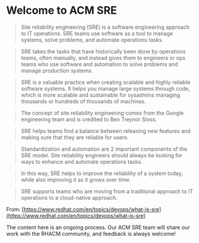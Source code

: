 # Welcome to ACM SRE

> Site reliability engineering (SRE) is a software engineering approach to IT operations. SRE teams use software as a tool to manage systems, solve problems, and automate operations tasks.

> SRE takes the tasks that have historically been done by operations teams, often manually, and instead gives them to engineers or ops teams who use software and automation to solve problems and manage production systems. 

> SRE is a valuable practice when creating scalable and highly reliable software systems. It helps you manage large systems through code, which is more scalable and sustainable for sysadmins managing thousands or hundreds of thousands of machines. 

> The concept of site reliability engineering comes from the Google engineering team and is credited to Ben Treynor Sloss. 

> SRE helps teams find a balance between releasing new features and making sure that they are reliable for users.

> Standardization and automation are 2 important components of the SRE model. Site reliability engineers should always be looking for ways to enhance and automate operations tasks.

> In this way, SRE helps to improve the reliability of a system today, while also improving it as it grows over time. 

> SRE supports teams who are moving from a traditional approach to IT operations to a cloud-native approach.

From: [https://www.redhat.com/en/topics/devops/what-is-sre](https://www.redhat.com/en/topics/devops/what-is-sre)

The content here is an ongoing process. Our ACM SRE team will share our work with the RHACM community, and feedback is always welcome!

